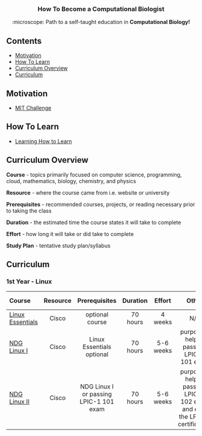 <h3 align="center">How To Become a Computational Biologist</h3>
<p align="center">
  :microscope: Path to a self-taught education in <strong>Computational Biology!</strong>
</p>

## Contents

- [Motivation](#motivation)
- [How To Learn](#how-to-learn)
- [Curriculum Overview](#curriculum-overview)
- [Curriculum](#curriculum)


## Motivation

- [MIT Challenge](https://www.scotthyoung.com/blog/myprojects/mit-challenge-2/)


## How To Learn

- [Learning How to Learn](https://www.coursera.org/learn/learning-how-to-learn)

## Curriculum Overview

**Course** - topics primarily focused on computer science, programming, cloud, mathematics, biology, chemistry, and physics

**Resource** - where the course came from i.e. website or university

**Prerequisites** - recommended courses, projects, or reading necessary prior to taking the class

**Duration** - the estimated time the course states it will take to complete

**Effort** - how long it will take or did take to complete

**Study Plan** - tentative study plan/syllabus


## Curriculum

### 1st Year - Linux

Course | Resource | Prerequisites | Duration | Effort | Other | Study Plan
:-- | :--: | :--: | :--: | :--: | :--: | :--:
[Linux Essentials](https://www.netacad.com/courses/os-it/ndg-linux-essentials) | Cisco | optional course | 70 hours | 4 weeks | N/A | -
[NDG Linux I](https://www.netacad.com/courses/os-it/ndg-linux-I) | Cisco | Linux Essentials optional | 70 hours | 5-6 weeks | purpose - help to pass the LPIC-1 101 exam | -
[NDG Linux II](https://www.netacad.com/courses/os-it/ndg-linux-II) | Cisco | NDG Linux I or passing LPIC-1 101 exam | 70 hours | 5-6 weeks | purpose - help to pass the LPIC-1 102 exam and earn the LPIC-1 certification | -
